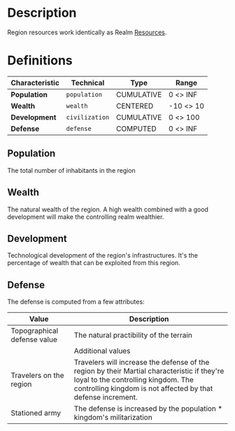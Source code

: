 <!-- TITLE: Resources -->
<!-- SUBTITLE: A quick summary of Resources -->

# Description
Region resources work identically as Realm [Resources](/kingdoms-game/realms/resources).
# Definitions
| Characteristic | Technical | Type | Range |
| --------               | --------              | -------- |-------- |
| **Population**     | `population` | CUMULATIVE | 0 <> INF |  
| **Wealth**     | `wealth` | CENTERED | -10 <> 10 |  
| **Development**      | `civilization` | CUMULATIVE | 0 <> 100 | 
| **Defense**      | `defense` | COMPUTED | 0 <> INF | 

## Population
The total number of inhabitants in the region
## Wealth
The natural wealth of the region. A high wealth combined with a good development will make the controlling realm wealthier.
## Development
Technological development of the region's infrastructures. It's the percentage of wealth that can be exploited from this region.
## Defense
The defense is computed from a few attributes:

| Value | Description | 
| -------- | -------- | 
| Topographical defense value   | The natural practibility of the terrain |
|| Additional values |
| Travelers on the region  | Travelers will increase the defense of the region by their Martial characteristic if they're loyal to the controlling kingdom. The controlling kingdom is not affected by that defense increment. |
| Stationed army  | The defense is increased by the population * kingdom's militarization |